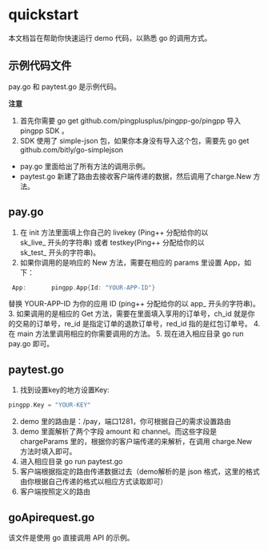 # quickstart

本文档旨在帮助你快速运行 demo 代码，以熟悉 go 的调用方式。

## 示例代码文件
pay.go 和 paytest.go 是示例代码。

**注意**
1. 首先你需要 go get github.com/pingplusplus/pingpp-go/pingpp 导入 pingpp SDK 。
2. SDK 使用了 simple-json 包，如果你本身没有导入这个包，需要先 go get github.com/bitly/go-simplejson

* pay.go 里面给出了所有方法的调用示例。
* paytest.go 新建了路由去接收客户端传递的数据，然后调用了charge.New 方法。

## pay.go

1. 在 init 方法里面填上你自己的 livekey (Ping++ 分配给你的以 	
sk_live_ 开头的字符串) 或者 testkey(Ping++ 分配给你的以 	
sk_test_ 开头的字符串)。
2. 如果你调用的是响应的 New 方法，需要在相应的 params 里设置 App，如下：
```go
 App:       pingpp.App{Id: "YOUR-APP-ID"}
```
 替换 YOUR-APP-ID 为你的应用 ID (ping++ 分配给你的以 app_ 开头的字符串)。
3. 如果调用的是相应的 Get 方法，需要在里面填入享用的订单号，ch_id 就是你的交易的订单号，re_id 是指定订单的退款订单号，red_id 指的是红包订单号。
4. 在 main 方法里调用相应的你需要调用的方法。
5. 现在进入相应目录 go run pay.go 即可。


## paytest.go
1. 找到设置key的地方设置Key:
```go
pingpp.Key = "YOUR-KEY"
```
2. demo 里的路由是：/pay，端口1281，你可根据自己的需求设置路由
3. demo 里面解析了两个字段 amount 和 channel。而这些字段是 chargeParams 里的，根据你的客户端传递的来解析，在调用 charge.New 方法时填入即可。
4. 进入相应目录 go run paytest.go
5. 客户端根据指定的路由传递数据过去（demo解析的是 json 格式，这里的格式由你根据自己传递的格式以相应方式读取即可）
4. 客户端按照定义的路由


## goApirequest.go 
该文件是使用 go 直接调用 API 的示例。
